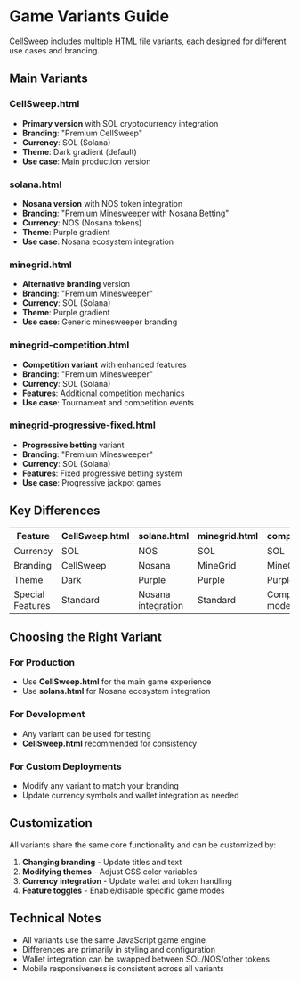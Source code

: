 # Game Variants Guide

CellSweep includes multiple HTML file variants, each designed for different use cases and branding.

## Main Variants

### CellSweep.html
- **Primary version** with SOL cryptocurrency integration
- **Branding**: "Premium CellSweep"
- **Currency**: SOL (Solana)
- **Theme**: Dark gradient (default)
- **Use case**: Main production version

### solana.html
- **Nosana version** with NOS token integration
- **Branding**: "Premium Minesweeper with Nosana Betting"
- **Currency**: NOS (Nosana tokens)
- **Theme**: Purple gradient
- **Use case**: Nosana ecosystem integration

### minegrid.html
- **Alternative branding** version
- **Branding**: "Premium Minesweeper"
- **Currency**: SOL (Solana)
- **Theme**: Purple gradient
- **Use case**: Generic minesweeper branding

### minegrid-competition.html
- **Competition variant** with enhanced features
- **Branding**: "Premium Minesweeper"
- **Currency**: SOL (Solana)
- **Features**: Additional competition mechanics
- **Use case**: Tournament and competition events

### minegrid-progressive-fixed.html
- **Progressive betting** variant
- **Branding**: "Premium Minesweeper"
- **Currency**: SOL (Solana)
- **Features**: Fixed progressive betting system
- **Use case**: Progressive jackpot games

## Key Differences

| Feature | CellSweep.html | solana.html | minegrid.html | competition.html | progressive.html |
|---------|----------------|-------------|---------------|------------------|------------------|
| Currency | SOL | NOS | SOL | SOL | SOL |
| Branding | CellSweep | Nosana | MineGrid | MineGrid | MineGrid |
| Theme | Dark | Purple | Purple | Purple | Purple |
| Special Features | Standard | Nosana integration | Standard | Competition mode | Progressive betting |

## Choosing the Right Variant

### For Production
- Use **CellSweep.html** for the main game experience
- Use **solana.html** for Nosana ecosystem integration

### For Development
- Any variant can be used for testing
- **CellSweep.html** recommended for consistency

### For Custom Deployments
- Modify any variant to match your branding
- Update currency symbols and wallet integration as needed

## Customization

All variants share the same core functionality and can be customized by:

1. **Changing branding** - Update titles and text
2. **Modifying themes** - Adjust CSS color variables
3. **Currency integration** - Update wallet and token handling
4. **Feature toggles** - Enable/disable specific game modes

## Technical Notes

- All variants use the same JavaScript game engine
- Differences are primarily in styling and configuration
- Wallet integration can be swapped between SOL/NOS/other tokens
- Mobile responsiveness is consistent across all variants
